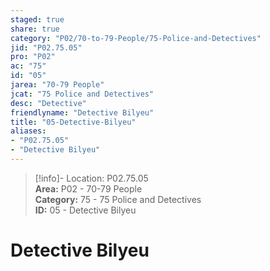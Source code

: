 ```yaml
---  
staged: true  
share: true  
category: "P02/70-to-79-People/75-Police-and-Detectives"  
jid: "P02.75.05"  
pro: "P02"  
ac: "75"  
id: "05"  
jarea: "70-79 People"  
jcat: "75 Police and Detectives"  
desc: "Detective"  
friendlyname: "Detective Bilyeu"  
title: "05-Detective-Bilyeu"  
aliases:   
- "P02.75.05"  
- "Detective Bilyeu"  
---  
```

>[!info]- Location: P02.75.05  
>**Area:** P02 - 70-79 People  
>**Category:** 75 - 75 Police and Detectives  
>**ID:** 05 - Detective Bilyeu  
  
# Detective Bilyeu  
